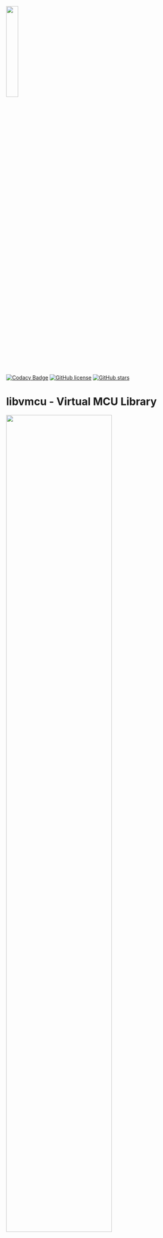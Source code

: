 <img src="https://raw.githubusercontent.com/Milo-D/MDX-Assembly-Debugger/master/images/libvmcu_logo.svg" width="25%">

[![Codacy Badge](https://api.codacy.com/project/badge/Grade/5964af10f14742d19d0be39f8b3e10b6)](https://www.codacy.com/manual/Milo-D/MDX-Assembly-Debugger?utm_source=github.com&amp;utm_medium=referral&amp;utm_content=Milo-D/MDX-Assembly-Debugger&amp;utm_campaign=Badge_Grade)
[![GitHub license](https://img.shields.io/github/license/Milo-D/MDX-Assembly-Debugger.svg)](https://github.com/Milo-D/MDX-Assembly-Debugger.git/blob/master/LICENSE)
[![GitHub stars](https://img.shields.io/github/stars/Milo-D/MDX-Assembly-Debugger.svg?style=social&label=Star&maxAge=2592000)](https://GitHub.com/Milo-D/MDX-Assembly-Debugger/stargazers/)

# libvmcu - Virtual MCU Library

<img src="https://raw.githubusercontent.com/Milo-D/libvmcu-Virtual-MCU-Library/master/images/libvmcu_architecture.svg" width="75%">

libvmcu is a small engine for static and dynamic analysis of AVR Microcontroller binaries.

It takes care of the preparation of raw data, which can then be further processed by other programs. 
The goal here is to make it possible to interact programmatically with AVR source code.

libvmcu can be used to

- create (regression) tests for embedded systems
- perform binary analysis on AVR programs
- build debuggers and simulators
- explore disassembly

**Note: This library is still in development.**

### Table of Contents
[I Features](#Features)

[II Examples](#Examples)

[III Showcase](#Showcase)

[IV How VMCU works](#How-libvmcu-works)

[V Setup VMCU](#Setup)

[VI Supported MCUs](#Supported-Microcontroller)

[VII Dynamic Analysis](#Dynamic-Analysis)

[VIII Static Analysis](#Static-Analysis)

[IX Instruction-Set](#Instructions)

[X Bindings](#Bindings)

[XI Contributing](#Contributing)

[XII Credits](#Credits)

[XIII Documentation](#Documentation)

# Features

### Take one step forward and one back

VMCU supports backstepping. You'll be able to simulate both, forth and back.
Note that backstepping will erase externally (via write_gpr, ...) added data.

### Cycle accurate realtime Simulation

Cycle accurate realtime simulation of the microcontroller including its peripherals.

### Decode, Decompose, Disassemble, Analyze

The pipeline offers an interface for each stage: decode, decompose, disassemble and analyze.
Stages can either operate on a single opcode or a whole binary. 

### Combine Static and Dynamic Analysis

Perform a static analysis on your binary to receive additional information, 
for example which SFRs are used by the program. Then, use this information
to improve your dynamic analysis.

### No further dependencies

VMCU comes with no further dependencies, thus allowing easy setup and easy usage.

# Examples

#### Extracting details from opcode

```c
/* 0xd8e0 (little endian) <=> ldi r29, 0x08 */

int main(const int argc, const char **argv) {
    
    /* initialize a device model */
    vmcu_model_t *m328p = vmcu_model_ctor(VMCU_DEVICE_M328P);
    
    vmcu_instr_t instr;
    vmcu_disassemble_bytes(0xd8e0, &instr, m328p);
    
    const VMCU_IKEY key    = instr.key;      // VMCU_IKEY_LDI
    const VMCU_GROUP grp   = instr.group;    // VMCU_GROUP_TRANSFER
    
    const uint32_t opcode  = instr.opcode;   // 0xe0d8 (big endian)
    const uint16_t addr    = instr.addr;     // 0x0000 (undefined)

    const bool dword       = instr.dword;    // false
    const bool exec        = instr.exec;     // true
    
    vmcu_operand_t *src    = &instr.src;     // source operand
    vmcu_operand_t *dest   = &instr.dest;    // destination operand

    VMCU_OPTYPE src_type   = src->type;      // VMCU_OPTYPE_K8
    VMCU_OPTYPE dest_type  = dest->type;     // VMCU_OPTYPE_R
    
    const uint8_t src_val  = src->k;         // 0x08
    VMCU_REGISTER dest_val = dest->r;        // VMCU_REGISTER_R29
    
    vmcu_mnemonic_t *mnem  = &instr.mnem;    // instruction mnemonic
    
    const char *base_str   = mnem->base;     // "ldi"
    const char *dest_str   = mnem->dest;     // "r29"
    const char *src_str    = mnem->src;      // "0x08"
    const char *com_str    = mnem->comment;  // "; r29 <- 0x08"
    
    vmcu_model_dtor(m328p);
    
    return EXIT_SUCCESS;
}
```

#### Example of an instruction-printer function

```c
/* this snippet can be used to assemble and print an instruction */

void print_instruction(const vmcu_instr_t *instr) {

    printf("%s",  instr->mnem.base);

    if(instr->dest.type != VMCU_OPTYPE_NONE)
        printf(" %s,", instr->mnem.dest);

    if(instr->src.type != VMCU_OPTYPE_NONE)
        printf(" %s", instr->mnem.src);

    printf(" %s\n", instr->mnem.comment);
}
```

#### Printing disassembly of an intel hex file

```c
/* A possible implementation of print_instruction can be found above */

int main(const int argc, const char **argv) {
    
    /* ignoring checks for this example */
    vmcu_model_t  *m328p  = vmcu_model_ctor(VMCU_DEVICE_M328P); 
    vmcu_report_t *report = vmcu_analyze_ihex("file.hex", m328p);
    
    for(int32_t i = 0; i < report->progsize; i++)
        print_instruction(&report->disassembly[i]);
    
    vmcu_report_dtor(report);
    vmcu_model_dtor(m328p);
    
    return EXIT_SUCCESS;
}
```

```assembly
ldd r24, Y+1              ; R24 <- DATA[Y+1]
ldd r25, Y+2              ; R25 <- DATA[Y+2]
sbiw r25:r24, 0x14        ; R25:R24 <- R25:R24 - 0x14
brlt -55                  ; (N ^ V = 1): PC <- PC - 0x37 + 1
ldi r24, 0x00             ; R24 <- 0x00
ldi r25, 0x00             ; R25 <- 0x00
```

#### Printing interrupt vectors and their xref-to

```c
int main(const int argc, const char **argv) {

    /* ignoring checks for this example */
    vmcu_model_t  *m328p  = vmcu_model_ctor(VMCU_DEVICE_M328P); 
    vmcu_report_t *report = vmcu_analyze_ihex("file.hex", m328p);

    for(int32_t i = 0; i < report->n_vector; i++) {

        vmcu_vector_t *vect = &report->vector[i];
        vmcu_instr_t  *isr  = vect->xto->i;
        
        printf("Vector ID %d @ 0x%04x\n", vect->id, vect->addr);
        printf(" interrupt service routine at 0x%04x", isr->addr);
        printf("\n\n");
    }
    
    vmcu_report_dtor(report);
    vmcu_model_dtor(m328p);
    
    return EXIT_SUCCESS;
}
```

```assembly
Vector ID 16 @ 0x0020
 interrupt service routine at 0x03f5

Vector ID 17 @ 0x0022
 interrupt service routine at 0x008a

Vector ID 18 @ 0x0024
 interrupt service routine at 0x03c3

Vector ID 19 @ 0x0026
 interrupt service routine at 0x039d
```

#### Printing potential labels

```c
int main(const int argc, const char **argv) {
    
    /* ignoring checks for this example */
    vmcu_model_t  *m328p  = vmcu_model_ctor(VMCU_DEVICE_M328P); 
    vmcu_report_t *report = vmcu_analyze_ihex("file.hex", m328p);
    
    for(int32_t i = 0; i < report->n_label; i++) {
        
        vmcu_label_t *lx = &report->label[i];
        
        printf("Label ID: %d, ", lx->id);
        printf("Address: 0x%04x\n", lx->addr);
    }
    
    vmcu_report_dtor(report);
    vmcu_model_dtor(m328p);
    
    return EXIT_SUCCESS;
}
```

```console
Label ID: 0, Address: 0x0000
Label ID: 1, Address: 0x011b
Label ID: 2, Address: 0x014d
Label ID: 3, Address: 0x0159
Label ID: 4, Address: 0x015b
Label ID: 5, Address: 0x0162
```

#### Printing xrefs of potential labels

```c
/* A possible implementation of print_instruction can be found above */

int main(const int argc, const char **argv) {
    
    /* ignoring checks for this example */
    vmcu_model_t  *m328p  = vmcu_model_ctor(VMCU_DEVICE_M328P); 
    vmcu_report_t *report = vmcu_analyze_ihex("file.hex", m328p);
    
    for(int32_t i = 0; i < report->n_label; i++) {

        vmcu_label_t *lx = &report->label[i];
        printf("0x%04x\tL%d\n\n", lx->addr, lx->id);

        for(int32_t j = 0; j < lx->n_xfrom; j++) {

            vmcu_xref_t *x = &lx->xfrom[j];
            
            printf(" xref from 0x%04x ", x->i->addr);
            print_instruction(x->i);
        }

        printf("\n");
    }
    
    vmcu_report_dtor(report);
    vmcu_model_dtor(m328p);
    
    return EXIT_SUCCESS;
}
```

```assembly
0x04c6  L75

 xref from 0x04a1 call +1222                ; PC <- 0x4c6
 xref from 0x0a84 call +1222                ; PC <- 0x4c6
 xref from 0x0b5c call +1222                ; PC <- 0x4c6

0x04e2  L76

 xref from 0x05d4 rjmp -243                 ; PC <- PC - 0xf3 + 1

0x05d0  L77

 xref from 0x04e1 rjmp +238                 ; PC <- PC + 0xee + 1
```

#### Printing xrefs of special function registers 

```c
/* A possible implementation of print_instruction can be found above */

int main(const int argc, const char **argv) {

    /* ignoring checks for this example */
    vmcu_model_t  *m328p  = vmcu_model_ctor(VMCU_DEVICE_M328P); 
    vmcu_report_t *report = vmcu_analyze_ihex("file.hex", m328p);

    for(int32_t i = 0; i < report->n_sfr; i++) {

        vmcu_sfr_t *sfr = &report->sfr[i];
        printf("SFR ID: %d\n\n", sfr->id);

        for(int32_t j = 0; j < sfr->n_xfrom; j++) {

            vmcu_xref_t *x = &sfr->xfrom[j];

            printf(" xref from 0x%04x ", x->i->addr);
            print_instruction(x->i);
        }

        printf("\n");
    }

    vmcu_report_dtor(report);
    vmcu_model_dtor(m328p);
    
    return EXIT_SUCCESS;
}
```

```assembly
SFR ID: 17
       
 xref from 0x00f4 sbi 0x1f, 2               ; IO[1f, 2] <- 0x01
 xref from 0x00f5 sbi 0x1f, 1               ; IO[1f, 1] <- 0x01
 
SFR ID: 50

 xref from 0x004c sts 0x006e, r1            ; DATA[0x6e] <- R1
 xref from 0x0051 lds r24, 0x006e           ; R24 <- DATA[0x6e]
 xref from 0x0054 sts 0x006e, r24           ; DATA[0x6e] <- R24
```

#### Discovering strings in binary

```c
int main(const int argc, const char **argv) {

    /* ignoring checks for this example */
    vmcu_model_t  *m328p  = vmcu_model_ctor(VMCU_DEVICE_M328P); 
    vmcu_report_t *report = vmcu_analyze_ihex("file.hex", m328p);

    for(int32_t i = 0; i < report->n_string; i++) {

        vmcu_string_t *str = &report->string[i];

        printf("Found string \"%s", str->bytes);
        printf("\" l = %d", str->length);
        printf(" @ 0x%04x\n", str->addr);
    }
    
    printf("\nTotal strings found: %d\n", report->n_string);

    vmcu_report_dtor(report);
    vmcu_model_dtor(m328p);
    
    return EXIT_SUCCESS;
}
```

```console
Found string "Welcome " l = 8 @ 0x092e
Found string "[1] Login\n" l = 11 @ 0x0933
Found string "[2] Memory management\n" l = 23 @ 0x0939
Found string "Please authenticate yourself with your hardware token\n" l = 55 @ 0x0946
Found string "Please insert token. (%d characters)\n" l = 38 @ 0x0962
Found string "Token can only contain the characters [A-Z/a-z/0-9]\n" l = 53 @ 0x0975

Total strings found: 6
```

# Showcase

![mdx_debug](https://user-images.githubusercontent.com/46600932/104666434-33f9da80-56d4-11eb-882b-724b13536412.png)
<sup>A small debugger written with libvmcu</sup>

![vcd_showcase](https://user-images.githubusercontent.com/46600932/109825592-430ffa00-7c3a-11eb-9af3-26175b962ef2.png)
<sup>VCD-Trace Tool by pointbazaar</sup>

![disasm_driver](https://user-images.githubusercontent.com/46600932/122659005-6a4ff000-d173-11eb-9c11-bb161de24d5d.png)
<sup>An example of a small disassembler</sup>
# How libvmcu works

### Device Models

A device model is an abstraction over a microcontroller type. It contains MCU specific
data, like memory sections and layouts.

Each implementation of a microcontroller has a device loader which fills the 
device model with data. The device model is then used to supply the
analyzer pipeline with all the relevant data it needs.

### Analyzer Pipeline

**Stage 0:** The very first stage is the decoder. The decoder tries to decode the given Hex File.

**Stage 1:** Once the binary has been decoded successfully, the data will be sent to the decomposer, so that 
operands can be extracted and classified.

**Stage 2:** In this stage, the disassembler receives the result of Stage 0 and Stage 1 in order to generate 
mnemonics and some comments.

**Stage 3:** Now the analyzer comes into play. The analyzer takes all the data from the previous three steps 
and performs a static analysis on it. It then generates a report and returns it, so that
a virtual microcontroller can be initialized in order to start a dynamic analysis.

### Virtual System - Core

The virtual system core consists of following components:

**GPRs -** A set of general purpose registers (r0 - r31)

**SREG -** Status Register of the microcontroller

**FLASH -** Storage for program data.

**DATA -** The dataspace contains mapped GPRs, mapped SFRs and SRAM.

**I/O -** This module updates the peripherals and interrupts.

### Virtual System - Peripherals

Peripherals and interrupts are managed by the I/O module (core).

# Setup

Currently this library comes with two headers, both can be found in engine/include/libvmcu:

- libvmcu_analyzer.h  (static analysis)
- libvmcu_system.h    (dynamic analysis, simulation)

Let's say, we have a file called driver.c on top level of this repository 
and we want to link it with libvmcu:

#### Include libvmcu headers
```c
#include "libvmcu_analyzer.h"
#include "libvmcu_system.h"

int main(void) {
    
    return 0;
}
```

#### Build libvmcu
```console
You@Terminal:~$ make clean all
```

#### Build driver object
```console
You@Terminal:~$ gcc -Iengine/include/libvmcu/ -c driver.c -o driver.o
```

#### Link with libvmcu (do not forget -lm)
```console
You@Terminal:~$ gcc -o driver driver.o -L/build/apps/ -lvmcu -lm
```

That's it. If you face issues, take look at some examples in the driver/ directory.

# Supported Microcontroller

libvmcu tries to support as many AVR types as possible for static analysis. The
dynamic analysis is currently only planned for the ATmega328 family but may be extended
in the future.

It should be pretty easy to add new microcontrollers to the static analysis. For more information
take a look at engine/*/arch/

#### Supported MCUs for static analysis

- [ ] AVR Device Core
  - [ ] ATtiny15
  - [ ] ...
  
- [ ] AVRe Device Core
  - [ ] ATtiny1634
  - [ ] ...
  
- [ ] AVRe+ Device Core
  - [x] ATmega328(P)
  - [ ] ...
  
- [ ] AVRxm Device Core
  - [ ] ATxmega128A1
  - [ ] ...
  
- [ ] AVRxt Device Core
  - [ ] ATtiny827
  - [ ] ...
  
- [ ] AVRrc Device Core
  - [ ] ATtiny10
  - [ ] ...

#### Supported MCUs for dynamic analysis

- [x] ATmega328(P)
- [ ] ATmega168
- [ ] ATmega88
- [ ] ATmega48

# Static Analysis

- [x] Disassembler
- [x] Cross references (xref-from, xref-to)
- [ ] analyzer flags

- [x] Decompose and classify instructions
  - [x] instruction groups
  - [x] operands and operand types

- [x] Analyzer for AVR binaries
   - [x] Label analysis
   - [x] Vector analysis  
   - [ ] Function analysis
   - [ ] ISR analysis
   - [x] SFR analysis
   - [ ] Cycle analysis
   - [x] String analysis
     - [x] ASCII
     - [ ] UTF16
   - [ ] ...

- [ ] Format Reader
    - [x] intel hex
    - [ ] motorola hex
    - [ ] bin
    - [ ] elf 

# Dynamic Analysis

- [x] Backstepping
- [x] Interrupt support
- [x] cycle accurate realtime simulation
- [x] Support for 133 AVR assembly instructions
  

- [x] Accurate simulation of internal peripherals
    - [x] 8-bit Timer (partial)
    - [ ] 16-bit Timer
    - [x] EEPROM
    - [ ] UART
    - [ ] SPI
    - [ ] WDT
    - [ ] ...

# Instructions
Currently VMCU supports: ~ 133 Instructions. Some few instructions are implemented as 'nop'
instructions, therefore, have no real functionality. These instructions will be implemented
as soon as possible. Following instructions require further work:

- WDR
- ELPM
- DES
- SLEEP
- SPM
- BREAK

All other assembly instructions are working just fine.

# Bindings

- [x] Java
- [ ] Python

libvmcu has Java bindings for basic functionalities. For more information
take a look at bindings/java/

Also note that, bindings might not always work with the latest version due to development
of the engine.

# Contributing

| Engine                                       | Drivers                                        | Bindings                                       |Testing                                       |
|:--------------------------------------------:|:----------------------------------------------:|:----------------------------------------------:|:--------------------------------------------:|
| <span style="color:red">closed for PR</span> | <span style="color:green">open for PR</span>   | <span style="color:green">open for PR</span>   | <span style="color:green">open for PR</span>

# Credits

1) Huge thanks to <a href="https://alexander-hansen.dev">Alexander Hansen</a> for the new logo and architecture diagram. :)

# Documentation

The wiki will be updated as soon as possible. The libvmcu header files are documented, too.
